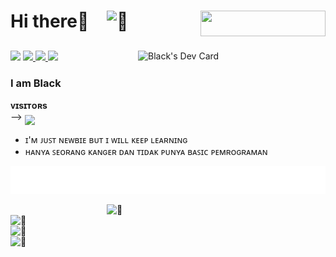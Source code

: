 # Hi there👋 <img src="https://api.producthunt.com/widgets/embed-image/v1/featured.svg?post_id=280144&theme=dark" alt="" align="right" width="200" height="41"> <img align="right" width="150" alt="🦑" src="https://count.getloli.com/get/@:lowlighter?theme=rule34">


## 
<div align="left"
  
  <a href="https://t.me/bangsatkuasa">
<img src="https://img.shields.io/badge/Telegram-black?&logo=telegram"
    />
  </a>
  
  <a href="https://github.com/Xnuxer2">
<img src="https://img.shields.io/badge/GitHub-black?&logo=Github"
    />
  </a>
  
  <a href="https://instagram.com/pindapanda9">
<img src="https://img.shields.io/badge/Instagram-black?&logo=Instagram"
    />
  </a>
  
  <a href="https://line.me/ti/p/idnyaapalu">
<img src="https://img.shields.io/badge/Line-black?&logo=Line"
    />
  </a>
  
  <a href="https://api.daily.dev/get?r=xnuxer2" target="_blank">
<img src="https://api.daily.dev/devcards/v2/VrT9h6qUikBA7bh4J07a6.png?type=default&r=e2h" width="300px"
      height="50%" align="right" alt="Black's Dev Card"
    />
  </a>
  </div>
  
### I am Black 
<p align="left">
    <b>ᴠɪsɪᴛᴏʀs</b><br>
 -->    <img align="middle" src="https://profile-counter.glitch.me/Xnuxer2/count.svg" />
</p>
  
  - ɪ'ᴍ ᴊᴜꜱᴛ ɴᴇᴡʙɪᴇ ʙᴜᴛ ɪ ᴡɪʟʟ ᴋᴇᴇᴘ ʟᴇᴀʀɴɪɴɢ
  - ʜᴀɴʏᴀ ꜱᴇᴏʀᴀɴɢ ᴋᴀɴɢᴇʀ ᴅᴀɴ ᴛɪᴅᴀᴋ ᴘᴜɴʏᴀ ʙᴀꜱɪᴄ ᴘᴇᴍʀᴏɢʀᴀᴍᴀɴ 
  
![Notable contributions](https://raw.githubusercontent.com/omBratteng/omBratteng/github-metrics/notable.svg)

<img align="right" width="350" alt="🦑" src="https://gist.githubusercontent.com/lowlighter/3c6eaedf50273adfb7a510822672f570/raw/medias.svg?p">
<img align="left" width="390" alt="🦑" src="https://gist.githubusercontent.com/lowlighter/3c6eaedf50273adfb7a510822672f570/raw/sponsors.svg">

<img align="left" width="390" alt="🦑" src="https://gist.githubusercontent.com/lowlighter/3c6eaedf50273adfb7a510822672f570/raw/achievements.svg">
<img align="left" width="390" alt="🦑" src="https://user-images.githubusercontent.com/22963968/190084456-0e077445-abae-4355-8061-5f0830a48d6e.png">


